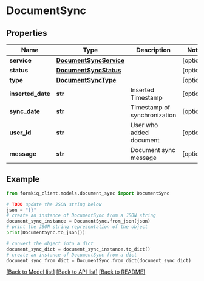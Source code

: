# DocumentSync


## Properties

Name | Type | Description | Notes
------------ | ------------- | ------------- | -------------
**service** | [**DocumentSyncService**](DocumentSyncService.md) |  | [optional] 
**status** | [**DocumentSyncStatus**](DocumentSyncStatus.md) |  | [optional] 
**type** | [**DocumentSyncType**](DocumentSyncType.md) |  | [optional] 
**inserted_date** | **str** | Inserted Timestamp | [optional] 
**sync_date** | **str** | Timestamp of synchronization | [optional] 
**user_id** | **str** | User who added document | [optional] 
**message** | **str** | Document sync message | [optional] 

## Example

```python
from formkiq_client.models.document_sync import DocumentSync

# TODO update the JSON string below
json = "{}"
# create an instance of DocumentSync from a JSON string
document_sync_instance = DocumentSync.from_json(json)
# print the JSON string representation of the object
print(DocumentSync.to_json())

# convert the object into a dict
document_sync_dict = document_sync_instance.to_dict()
# create an instance of DocumentSync from a dict
document_sync_from_dict = DocumentSync.from_dict(document_sync_dict)
```
[[Back to Model list]](../README.md#documentation-for-models) [[Back to API list]](../README.md#documentation-for-api-endpoints) [[Back to README]](../README.md)


